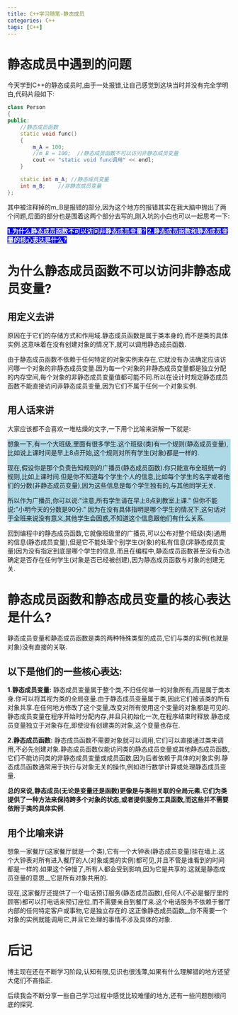 ```yaml
---
title: C++学习随笔-静态成员
categories: C++
tags: [C++] 
---
```

# 静态成员中遇到的问题
今天学到C++的静态成员时,由于一处报错,让自己感觉到这块当时并没有完全学明白,代码片段如下:
```C++
class Person
{
public:
	//静态成员函数
	static void func()
	{
		m_A = 100;	   
		//m_B = 100;  //静态成员函数不可以访问非静态成员变量
		cout << "static void func调用" << endl;
	}

	static int m_A; //静态成员变量
	int m_B;	//非静态成员变量
};
```
其中被注释掉的m_B是报错的部分,因为这个地方的报错其实在我大脑中抛出了两个问题,后面的部分也是围着这两个部分去写的,刚入坑的小白也可以一起思考一下:

<strong style="background-color: blue; color: white;">1.为什么静态成员函数不可以访问非静态成员变量?</strong>
<strong style="background-color: blue; color: white;">2.静态成员函数和静态成员变量的核心表达是什么?</strong>
<!--more-->

# 为什么静态成员函数不可以访问非静态成员变量?

## 用定义去讲

原因在于它们的存储方式和作用域.静态成员函数是属于类本身的,而不是类的具体实例.这意味着在没有创建对象的情况下,就可以调用静态成员函数.

由于静态成员函数不依赖于任何特定的对象实例来存在,它就没有办法确定应该访问哪一个对象的非静态成员变量.因为每一个对象的非静态成员变量都是独立分配的内存空间,每个对象的非静态成员变量值都可能不同.所以在设计时规定静态成员函数不能直接访问非静态成员变量,因为它们不属于任何一个对象实例.

## 用人话来讲

大家应该都不会喜欢一堆枯燥的文字,一下用个比喻来讲解一下就是:

<div style="background-color: lightblue;">
    <p>想象一下,有一个大班级,里面有很多学生.这个班级(类)有一个规则(静态成员变量),比如说上课时间是早上8点开始,这个规则对所有学生(对象)都是一样的.</p>
    <p>现在,假设你是那个负责告知规则的广播员(静态成员函数).你只能宣布全班统一的规则,比如上课时间.但是你不知道每个学生个人的信息,比如每个学生的名字或者他们的分数(非静态成员变量),因为这些信息是每个学生独有的,与其他同学无关.</p>
    <p>所以作为广播员,你可以说:"注意,所有学生请在早上8点到教室上课." 但你不能说:"小明今天的分数是90分." 因为在没有具体指明是哪个学生的情况下,这句话对于全班来说没有意义,其他学生会困惑,不知道这个信息跟他们有什么关系.</p>
</div>

回到编程中的静态成员函数,它就像班级里的广播员,可以公布对整个班级(类)通用的信息(静态成员变量),但是它不能处理个别学生(对象)的私有信息(非静态成员变量)因为没有指定到底是哪个学生的信息.而且在编程中,静态成员函数甚至没有办法确定是否存在任何学生(对象是否已经被创建),因为静态成员函数与对象的创建无关.

# 静态成员函数和静态成员变量的核心表达是什么?

静态成员变量和静态成员函数是类的两种特殊类型的成员,它们与类的实例(也就是对象)没有直接的关联.

## 以下是他们的一些核心表达:

**1.静态成员变量:**
静态成员变量属于整个类,不归任何单一的对象所有,而是属于类本身.你可以将其视为类的全局变量.由于静态成员变量属于类,因此它们被该类的所有对象共享.在任何地方修改了这个变量,改变对所有使用这个变量的对象都是可见的.静态成员变量在程序开始时分配内存,并且只初始化一次,在程序结束时释放.静态成员变量独立于对象存在,即使没有创建类的对象,这个变量也存在.

**2.静态成员函数:**
静态成员函数不需要对象就可以调用,它们可以直接通过类来调用,不必先创建对象.静态成员函数仅能访问类的静态成员变量或其他静态成员函数,它们不能访问类的非静态成员变量或成员函数,因为后者依赖于具体的对象实例.静态成员函数通常用于执行与对象无关的操作,例如进行数学计算或处理静态成员变量.

**总的来说,静态成员(无论是变量还是函数)更像是与类相关联的全局元素.它们为类提供了一种方法来保持跨多个对象的状态,或者提供服务工具函数,而这些并不需要依附于类的具体实例.**

## 用个比喻来讲

想象一家餐厅(这家餐厅就是一个类),它有一个大钟表(静态成员变量)挂在墙上.这个大钟表对所有进入餐厅的人(对象或类的实例)都可见,并且不管是谁看到的时间都是一样的.如果这个钟慢了,所有人都会受到影响,因为它是共享的.这就是静态成员变量的意思__它是所有对象共用的.

现在,这家餐厅还提供了一个电话预订服务(静态成员函数),任何人(不必是餐厅里的顾客)都可以打电话来预订座位,而不需要亲自到餐厅来.这个电话服务不依赖于餐厅内部的任何特定客户或事物,它是独立存在的.这正像静态成员函数__你不需要一个对象的实例就能调用它,并且它处理的事情不涉及具体的对象.


# 后记
博主现在还在不断学习阶段,认知有限,见识也很浅薄,如果有什么理解错的地方还望大佬们不吝指正.

后续我会不断分享一些自己学习过程中感觉比较难懂的地方,还有一些问题刨根问底的探究.
